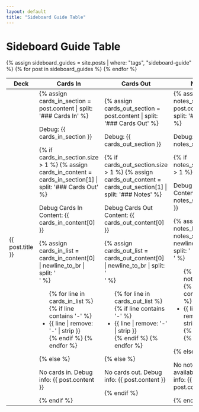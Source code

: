 ```yaml
---
layout: default
title: "Sideboard Guide Table"
---
```


# Sideboard Guide Table

<table>
    <thead>
        <tr>
            <th>Deck</th>
            <th>Cards In</th>
            <th>Cards Out</th>
            <th>Notes</th>
        </tr>
    </thead>
    <tbody>
        {% assign sideboard_guides = site.posts | where: "tags", "sideboard-guide" %}
        {% for post in sideboard_guides %}
            <tr>
                <td>{{ post.title }}</td>
                <td>
                    {% assign cards_in_section = post.content | split: '### Cards In' %}
                    <p>Debug: {{ cards_in_section }}</p>
                    {% if cards_in_section.size > 1 %}
                        {% assign cards_in_content = cards_in_section[1] | split: '### Cards Out' %}
                        <p>Debug Cards In Content: {{ cards_in_content[0] }}</p>
                        {% assign cards_in_list = cards_in_content[0] | newline_to_br | split: '<br />' %}
                        <ul>
                            {% for line in cards_in_list %}
                                {% if line contains '-' %}
                                    <li>{{ line | remove: '-' | strip }}</li>
                                {% endif %}
                            {% endfor %}
                        </ul>
                    {% else %}
                        <p>No cards in. Debug info: {{ post.content }}</p>
                    {% endif %}
                </td>
                <td>
                    {% assign cards_out_section = post.content | split: '### Cards Out' %}
                    <p>Debug: {{ cards_out_section }}</p>
                    {% if cards_out_section.size > 1 %}
                        {% assign cards_out_content = cards_out_section[1] | split: '### Notes' %}
                        <p>Debug Cards Out Content: {{ cards_out_content[0] }}</p>
                        {% assign cards_out_list = cards_out_content[0] | newline_to_br | split: '<br />' %}
                        <ul>
                            {% for line in cards_out_list %}
                                {% if line contains '-' %}
                                    <li>{{ line | remove: '-' | strip }}</li>
                                {% endif %}
                            {% endfor %}
                        </ul>
                    {% else %}
                        <p>No cards out. Debug info: {{ post.content }}</p>
                    {% endif %}
                </td>
                <td>
                    {% assign notes_section = post.content | split: '### Notes' %}
                    <p>Debug: {{ notes_section }}</p>
                    {% if notes_section.size > 1 %}
                        <p>Debug Notes Content: {{ notes_section[1] }}</p>
                        {% assign notes_list = notes_section[1] | newline_to_br | split: '<br />' %}
                        <ul>
                            {% for line in notes_list %}
                                {% if line contains '-' %}
                                    <li>{{ line | remove: '-' | strip }}</li>
                                {% endif %}
                            {% endfor %}
                        </ul>
                    {% else %}
                        <p>No notes available. Debug info: {{ post.content }}</p>
                    {% endif %}
                </td>
            </tr>
        {% endfor %}
    </tbody>
</table>
